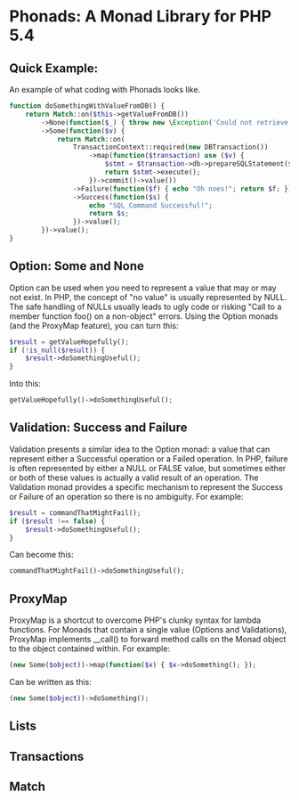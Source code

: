 Phonads: A Monad Library for PHP 5.4
====================================

Quick Example:
--------------
An example of what coding with Phonads looks like.

```php
function doSomethingWithValueFromDB() {
    return Match::on($this->getValueFromDB())
        ->None(function($_) { throw new \Exception('Could not retrieve thing from database!'); })
        ->Some(function($v) {
            return Match::on(
                TransactionContext::required(new DBTransaction())
                    ->map(function($transaction) use ($v) {
                        $stmt = $transaction->db->prepareSQLStatement($v);
                        return $stmt->execute();
                    })->commit()->value())
                ->Failure(function($f) { echo "Oh noes!"; return $f; })
                ->Success(function($s) {
                    echo "SQL Command Successful!";
                    return $s;
                })->value();
        })->value();
}
```

Option: Some and None
---------------------
Option can be used when you need to represent a value that may or may not exist. 
In PHP, the concept of "no value" is usually represented by NULL. The safe handling 
of NULLs usually leads to ugly code or risking "Call to a member function foo() on 
a non-object" errors. Using the Option monads (and the ProxyMap feature), you can turn 
this:

```php
$result = getValueHopefully();
if (!is_null($result)) {
    $result->doSomethingUseful();
}
```
Into this:

```php
getValueHopefully()->doSomethingUseful();
```

Validation: Success and Failure
-------------------------------
Validation presents a similar idea to the Option monad: a value that can represent 
either a Successful operation or a Failed operation. In PHP, failure is often represented
by either a NULL or FALSE value, but sometimes either or both of these values is actually
a valid result of an operation. The Validation monad provides a specific mechanism to
represent the Success or Failure of an operation so there is no ambiguity. For example:

```php
$result = commandThatMightFail();
if ($result !== false) {
    $result->doSomethingUseful();
}
```

Can become this:

```php
commandThatMightFail()->doSomethingUseful();
```

ProxyMap
--------
ProxyMap is a shortcut to overcome PHP's clunky syntax for lambda functions. For Monads
that contain a single value (Options and Validations), ProxyMap implements __call() to 
forward method calls on the Monad object to the object contained within. For example:

```php
(new Some($object))->map(function($x) { $x->doSomething(); });
```

Can be written as this:

```php
(new Some($object))->doSomething();
```

Lists
-----

Transactions
------------

Match
-----
